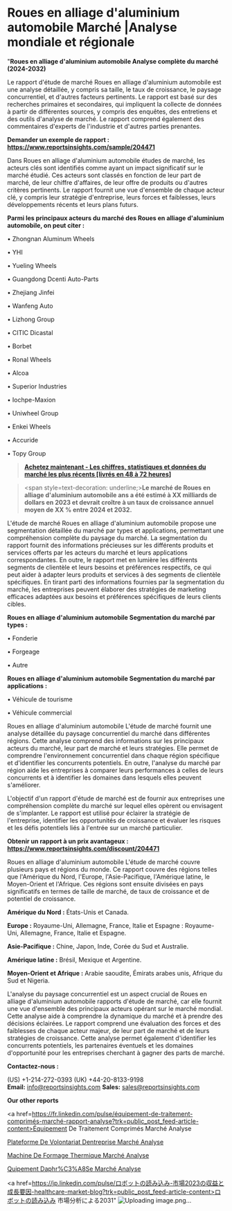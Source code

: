 # Roues en alliage d'aluminium automobile Marché |Analyse mondiale et régionale

"<strong>Roues en alliage d'aluminium automobile Analyse complète du marché (2024-2032)</strong>

Le rapport d'étude de marché Roues en alliage d'aluminium automobile est une analyse détaillée, y compris sa taille, le taux de croissance, le paysage concurrentiel, et d'autres facteurs pertinents. Le rapport est basé sur des recherches primaires et secondaires, qui impliquent la collecte de données à partir de différentes sources, y compris des enquêtes, des entretiens et des outils d'analyse de marché. Le rapport comprend également des commentaires d'experts de l'industrie et d'autres parties prenantes.

<strong>Demander un exemple de rapport : </strong><strong><a href=https://www.reportsinsights.com/sample/204471>https://www.reportsinsights.com/sample/204471</a></strong>

Dans Roues en alliage d'aluminium automobile études de marché, les acteurs clés sont identifiés comme ayant un impact significatif sur le marché étudié. Ces acteurs sont classés en fonction de leur part de marché, de leur chiffre d'affaires, de leur offre de produits ou d'autres critères pertinents. Le rapport fournit une vue d'ensemble de chaque acteur clé, y compris leur stratégie d'entreprise, leurs forces et faiblesses, leurs développements récents et leurs plans futurs.

<strong>Parmi les principaux acteurs du marché des Roues en alliage d'aluminium automobile, on peut citer :</strong>

• Zhongnan Aluminum Wheels

• YHI

• Yueling Wheels

• Guangdong Dcenti Auto-Parts

• Zhejiang Jinfei

• Wanfeng Auto

• Lizhong Group

• CITIC Dicastal

• Borbet

• Ronal Wheels

• Alcoa

• Superior Industries

• Iochpe-Maxion

• Uniwheel Group

• Enkei Wheels

• Accuride

• Topy Group

<blockquote><a href=https://reportsinsights.com/buynow/204471><span style=text-decoration: underline;><strong>Achetez maintenant - Les chiffres, statistiques et données du marché les plus récents [livrés en 48 à 72 heures]</strong></span></a></blockquote>
<blockquote>
<div class=group w-full text-gray-800 dark:text-gray-100 border-b border-black/10 dark:border-gray-900/50 bg-gray-50 dark:bg-[#444654]>
<div class=flex p-4 gap-4 text-base md:gap-6 md:max-w-2xl lg:max-w-xl xl:max-w-3xl md:py-6 lg:px-0 m-auto>
<div class=relative flex flex-col w-[calc(100%-50px)] gap-1 md:gap-3 lg:w-[calc(100%-115px)]>
<div class=flex flex-grow flex-col gap-3>
<div class=min-h-[20px] flex flex-col items-start gap-4 whitespace-pre-wrap break-words>
<div class=result-streaming markdown prose w-full break-words dark:prose-invert light>

<span style=text-decoration: underline;><strong>Le marché de Roues en alliage d'aluminium automobile ans a été estimé à XX milliards de dollars en 2023 et devrait croître à un taux de croissance annuel moyen de XX % entre 2024 et 2032.</strong></span>

</div>
</div>
</div>
</div>
</div>
</div></blockquote>
L'étude de marché Roues en alliage d'aluminium automobile propose une segmentation détaillée du marché par types et applications, permettant une compréhension complète du paysage du marché. La segmentation du rapport fournit des informations précieuses sur les différents produits et services offerts par les acteurs du marché et leurs applications correspondantes. En outre, le rapport met en lumière les différents segments de clientèle et leurs besoins et préférences respectifs, ce qui peut aider à adapter leurs produits et services à des segments de clientèle spécifiques. En tirant parti des informations fournies par la segmentation du marché, les entreprises peuvent élaborer des stratégies de marketing efficaces adaptées aux besoins et préférences spécifiques de leurs clients cibles.

<strong>Roues en alliage d'aluminium automobile Segmentation du marché par types :</strong>

• Fonderie

• Forgeage

• Autre

<strong>Roues en alliage d'aluminium automobile Segmentation du marché par applications :</strong>

• Véhicule de tourisme

• Véhicule commercial

Roues en alliage d'aluminium automobile L'étude de marché fournit une analyse détaillée du paysage concurrentiel du marché dans différentes régions. Cette analyse comprend des informations sur les principaux acteurs du marché, leur part de marché et leurs stratégies. Elle permet de comprendre l'environnement concurrentiel dans chaque région spécifique et d'identifier les concurrents potentiels. En outre, l'analyse du marché par région aide les entreprises à comparer leurs performances à celles de leurs concurrents et à identifier les domaines dans lesquels elles peuvent s'améliorer.

L'objectif d'un rapport d'étude de marché est de fournir aux entreprises une compréhension complète du marché sur lequel elles opèrent ou envisagent de s'implanter. Le rapport est utilisé pour éclairer la stratégie de l'entreprise, identifier les opportunités de croissance et évaluer les risques et les défis potentiels liés à l'entrée sur un marché particulier.

<strong>Obtenir un rapport à un prix avantageux : <a href=https://www.reportsinsights.com/discount/204471>https://www.reportsinsights.com/discount/204471</a></strong>

Roues en alliage d'aluminium automobile L'étude de marché couvre plusieurs pays et régions du monde. Ce rapport couvre des régions telles que l'Amérique du Nord, l'Europe, l'Asie-Pacifique, l'Amérique latine, le Moyen-Orient et l'Afrique. Ces régions sont ensuite divisées en pays significatifs en termes de taille de marché, de taux de croissance et de potentiel de croissance.

<strong>Amérique du Nord :</strong> États-Unis et Canada.

<strong>Europe :</strong> Royaume-Uni, Allemagne, France, Italie et Espagne : Royaume-Uni, Allemagne, France, Italie et Espagne.

<strong>Asie-Pacifique :</strong> Chine, Japon, Inde, Corée du Sud et Australie.

<strong>Amérique latine :</strong> Brésil, Mexique et Argentine.

<strong>Moyen-Orient et Afrique :</strong> Arabie saoudite, Émirats arabes unis, Afrique du Sud et Nigeria.

L'analyse du paysage concurrentiel est un aspect crucial de Roues en alliage d'aluminium automobile rapports d'étude de marché, car elle fournit une vue d'ensemble des principaux acteurs opérant sur le marché mondial. Cette analyse aide à comprendre la dynamique du marché et à prendre des décisions éclairées. Le rapport comprend une évaluation des forces et des faiblesses de chaque acteur majeur, de leur part de marché et de leurs stratégies de croissance. Cette analyse permet également d'identifier les concurrents potentiels, les partenaires éventuels et les domaines d'opportunité pour les entreprises cherchant à gagner des parts de marché.

<strong>Contactez-nous :</strong>

(US) +1-214-272-0393
(UK) +44-20-8133-9198
<strong>Email:</strong> <a>info@reportsinsights.com</a>
<strong>Sales:</strong> <a>sales@reportsinsights.com</a>

<strong>Our other reports</strong>

<a href=https://fr.linkedin.com/pulse/équipement-de-traitement-comprimés-marché-rapport-analyse?trk=public_post_feed-article-content>Équipement De Traitement Comprimés Marché Analyse</a>

<a href=https://www.linkedin.com/pulse/plateforme-de-volontariat-dentreprise-march%C3%A9-lnupf/>Plateforme De Volontariat Dentreprise Marché Analyse</a>

<a href=https://www.linkedin.com/pulse/machine-de-formage-thermique-march%C3%A9-secteurs-cc6bf/>Machine De Formage Thermique Marché Analyse</a>

<a href=https://www.linkedin.com/pulse/%C3%A9quipement-daph%C3%A9r%C3%A8se-march%C3%A9-moteurs-contraintes-lgtof/>Quipement Daphr%C3%A8Se Marché Analyse</a>

<a href=https://jp.linkedin.com/pulse/ロボットの読み込み-市場2023の収益と成長要因-healthcare-market-blog?trk=public_post_feed-article-content>ロボットの読み込み 市場分析による2031</a>"
![Uploading image.png…]()
